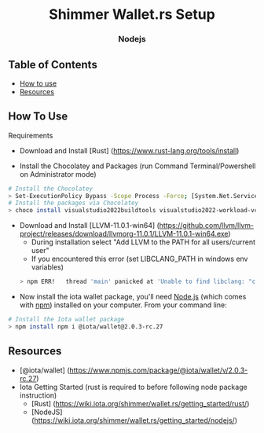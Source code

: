 <h1 align="center">Shimmer Wallet.rs Setup</h1>
<div align="center">
  <h3>
    Nodejs
  </h3>
</div>

<!-- TABLE OF CONTENTS -->

## Table of Contents

- [How to use](#how-to-use)
- [Resources](#resources)

## How To Use

Requirements

- Download and Install [Rust] (https://www.rust-lang.org/tools/install)

- Install the Chocolatey and Packages (run Command Terminal/Powershell on Administrator mode)

```bash
# Install the Chocolatey
> Set-ExecutionPolicy Bypass -Scope Process -Force; [System.Net.ServicePointManager]::SecurityProtocol = [System.Net.ServicePointManager]::SecurityProtocol -bor 3072; iex ((New-Object System.Net.WebClient).DownloadString('https://community.chocolatey.org/install.ps1'))
# Install the packages via Chocolatey
> choco install visualstudio2022buildtools visualstudio2022-workload-vctools rust-ms msys2 llvm
```

- Download and Install [LLVM-11.0.1-win64] (https://github.com/llvm/llvm-project/releases/download/llvmorg-11.0.1/LLVM-11.0.1-win64.exe)
  - During installation select "Add LLVM to the PATH for all users/current user"
  - If you encountered this error (set LIBCLANG_PATH in windows env variables)
  ```bash
  > npm ERR!   thread 'main' panicked at 'Unable to find libclang: "couldn't find any valid shared libraries matching: ['clang.dll', 'libclang.dll'], set the `LIBCLANG_PATH` environment variable to a path where one of these files can be found (invalid: [])"', C:\Users\New User\.cargo\registry\src\github.com-1ecc6299db9ec823\bindgen-0.64.0\./lib.rs:2393:31
  ```
- Now install the iota wallet package, you'll need [Node.js](https://nodejs.org/en/download/) (which comes with [npm](http://npmjs.com)) installed on your computer. From your command line:

```bash
# Install the Iota wallet package
> npm install npm i @iota/wallet@2.0.3-rc.27

```

## Resources

- [@iota/wallet] (https://www.npmjs.com/package/@iota/wallet/v/2.0.3-rc.27)
- Iota Getting Started (rust is required to before following node package instruction)
  - [Rust] (https://wiki.iota.org/shimmer/wallet.rs/getting_started/rust/)
  - [NodeJS] (https://wiki.iota.org/shimmer/wallet.rs/getting_started/nodejs/)
